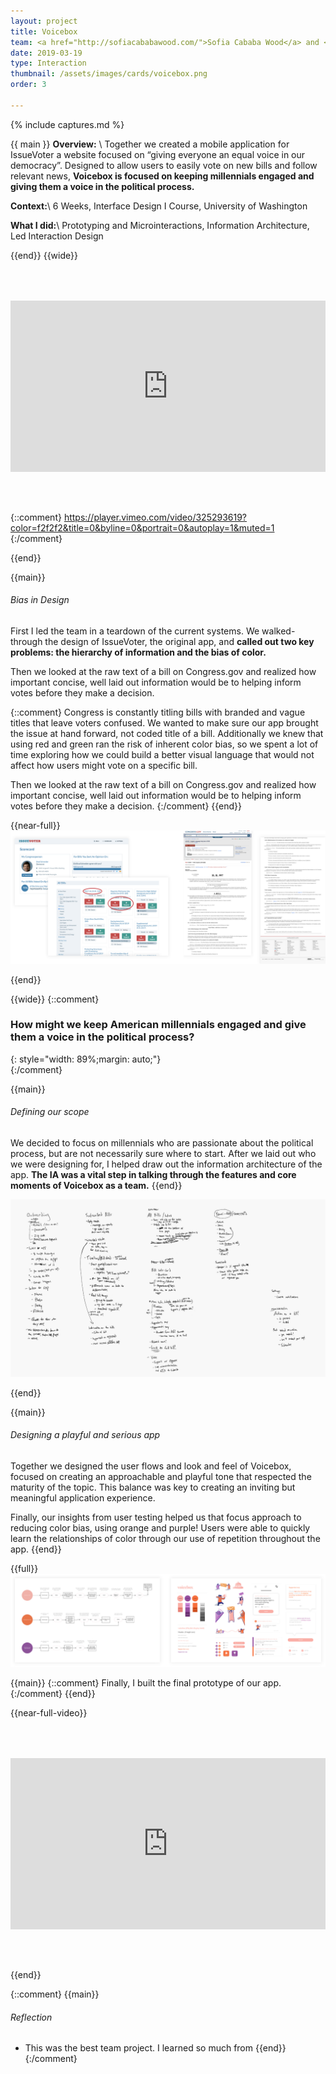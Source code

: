 ```yaml
---
layout: project
title: Voicebox
team: <a href="http://sofiacababawood.com/">Sofia Cababa Wood</a> and <a href="https://www.camillevance.com/">Camille Vance</a>
date: 2019-03-19
type: Interaction
thumbnail: /assets/images/cards/voicebox.png
order: 3

---
```

{% include captures.md %}

{{ main }}
**Overview:** \\
Together we created a mobile application for IssueVoter a website focused on “giving everyone an equal voice in our democracy”. Designed to allow users to easily vote on new bills and follow relevant news, **Voicebox is focused on keeping millennials engaged and giving them a voice in the political process.**

**Context:**\\
 6 Weeks, Interface Design I Course, University of Washington

**What I did:**\\
 Prototyping and Microinteractions, Information Architecture, Led Interaction Design

{{end}}
{{wide}}
<div style="position:relative;padding-top:54.35%;margin-bottom: 4rem;margin-top: 4rem;">
  <iframe src="https://player.vimeo.com/video/325293619?color=f2f2f2&title=0&byline=0&portrait=0" frameborder="0" allow="autoplay; allowfullscreen"
    style="position:absolute;top:0;left:0;width:100%;height:100%;"></iframe>
</div>

{::comment}
https://player.vimeo.com/video/325293619?color=f2f2f2&title=0&byline=0&portrait=0&autoplay=1&muted=1
{:/comment}

{{end}}
<br/>

{{main}}
###### Bias in Design

First I led the team in a teardown of the current systems. We walked-through the design of IssueVoter, the original app, and **called out two key problems: the hierarchy of information and the bias of color.** 

Then we looked at the raw text of a bill on Congress.gov and realized how important  concise, well laid out information would be to helping inform votes before they make a decision.

{::comment}
Congress is constantly titling bills with branded and vague titles that leave voters confused. We wanted to make sure our app brought the issue at hand forward, not coded title of a bill. Additionally we knew that using red and green ran the risk of inherent color bias, so we spent a lot of time exploring how we could build a better visual language that would not affect how users might vote on a specific bill.


Then we looked at the raw text of a bill on Congress.gov and realized how important  concise, well laid out information would be to helping inform votes before they make a decision.
{:/comment} 
{{end}}

{{near-full}}
![Wide-Research](/assets/images/projects/voicebox/Wide-Research.png)

{{end}}

{{wide}}
{::comment}
<br/>

### How might we keep American millennials engaged and give them a voice in the political process?
{: style="width: 89%;margin: auto;"}
<br/>
{:/comment}

{{main}}
###### Defining our scope 
We decided to focus on millennials who are passionate about the political process, but are not necessarily sure where to start. After we laid out who we were designing for, I helped draw out the information architecture of the app. **The IA was a vital step in talking through the features and core moments of Voicebox as a team.** 
{{end}}

![IA](/assets/images/projects/voicebox/Wide-IA.png)


{{end}}

{{main}}
###### Designing a playful and serious app
Together we designed the user flows and look and feel of Voicebox, focused on creating an approachable and playful tone that respected the maturity of the topic. This balance was key to creating an inviting but meaningful application experience. 

Finally, our insights from user testing helped us that focus approach to reducing color bias, using orange and purple! Users were able to quickly learn the relationships of color through our use of repetition throughout the app.
{{end}}

{{full}}
![Wide-Art](/assets/images/projects/voicebox/Wide-Art.png)

{{main}}
{::comment}
Finally, I built the final prototype of our app.
{:/comment}
{{end}}

{{near-full-video}}

<div style="position:relative;padding-top:54.35%;margin-bottom: 4rem;margin-top: 4rem;">
  <iframe src="https://player.vimeo.com/video/393221123?color=f2f2f2&title=0&byline=0&portrait=0&muted=1&autoplay=1&loop=1&autopause=1" frameborder="0" allow="autoplay; allowfullscreen" style="position:absolute;top:0;left:0;width:100%;height:100%;"></iframe>
</div>

{{end}}

{::comment}
{{main}}
###### Reflection
- This was the best team project. I learned so much from 
{{end}}
{:/comment} 